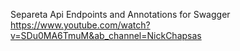 
Separeta Api Endpoints and Annotations for Swagger
https://www.youtube.com/watch?v=SDu0MA6TmuM&ab_channel=NickChapsas